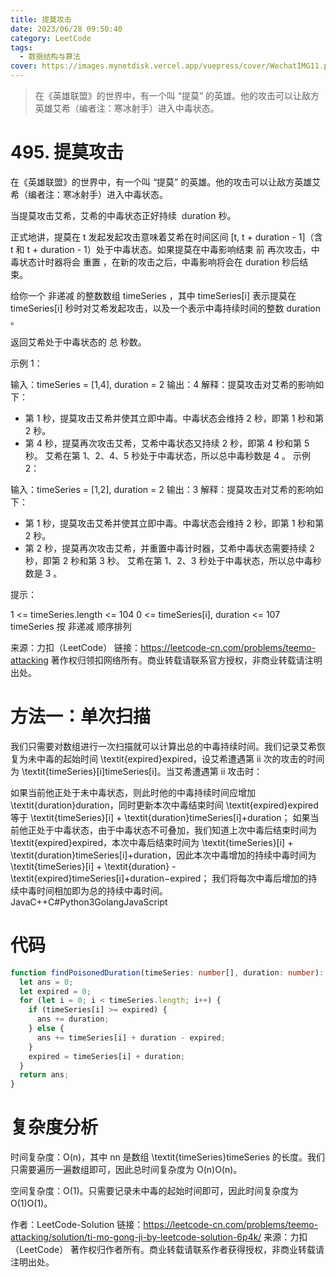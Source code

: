 ```yaml
---
title: 提莫攻击
date: 2023/06/28 09:50:40
category: LeetCode
tags:
  - 数据结构与算法
cover: https://images.mynetdisk.vercel.app/vuepress/cover/WechatIMG11.png
---
```


> 在《英雄联盟》的世界中，有一个叫 “提莫” 的英雄。他的攻击可以让敌方英雄艾希（编者注：寒冰射手）进入中毒状态。

<!-- more -->

# 495. 提莫攻击

在《英雄联盟》的世界中，有一个叫 “提莫” 的英雄。他的攻击可以让敌方英雄艾希（编者注：寒冰射手）进入中毒状态。

当提莫攻击艾希，艾希的中毒状态正好持续  duration 秒。

正式地讲，提莫在 t 发起发起攻击意味着艾希在时间区间 [t, t + duration - 1]（含 t 和 t + duration - 1）处于中毒状态。如果提莫在中毒影响结束 前 再次攻击，中毒状态计时器将会 重置 ，在新的攻击之后，中毒影响将会在 duration 秒后结束。

给你一个 非递减 的整数数组 timeSeries ，其中 timeSeries[i] 表示提莫在 timeSeries[i] 秒时对艾希发起攻击，以及一个表示中毒持续时间的整数 duration 。

返回艾希处于中毒状态的 总 秒数。

示例 1：

输入：timeSeries = [1,4], duration = 2
输出：4
解释：提莫攻击对艾希的影响如下：

- 第 1 秒，提莫攻击艾希并使其立即中毒。中毒状态会维持 2 秒，即第 1 秒和第 2 秒。
- 第 4 秒，提莫再次攻击艾希，艾希中毒状态又持续 2 秒，即第 4 秒和第 5 秒。
  艾希在第 1、2、4、5 秒处于中毒状态，所以总中毒秒数是 4 。
  示例 2：

输入：timeSeries = [1,2], duration = 2
输出：3
解释：提莫攻击对艾希的影响如下：

- 第 1 秒，提莫攻击艾希并使其立即中毒。中毒状态会维持 2 秒，即第 1 秒和第 2 秒。
- 第 2 秒，提莫再次攻击艾希，并重置中毒计时器，艾希中毒状态需要持续 2 秒，即第 2 秒和第 3 秒。
  艾希在第 1、2、3 秒处于中毒状态，所以总中毒秒数是 3 。

提示：

1 <= timeSeries.length <= 104
0 <= timeSeries[i], duration <= 107
timeSeries 按 非递减 顺序排列

来源：力扣（LeetCode）
链接：https://leetcode-cn.com/problems/teemo-attacking
著作权归领扣网络所有。商业转载请联系官方授权，非商业转载请注明出处。

# 方法一：单次扫描

我们只需要对数组进行一次扫描就可以计算出总的中毒持续时间。我们记录艾希恢复为未中毒的起始时间 \textit{expired}expired，设艾希遭遇第 ii 次的攻击的时间为 \textit{timeSeries}[i]timeSeries[i]。当艾希遭遇第 ii 攻击时：

如果当前他正处于未中毒状态，则此时他的中毒持续时间应增加 \textit{duration}duration​，同时更新本次中毒结束时间 \textit{expired}expired​ 等于 \textit{timeSeries}[i] + \textit{duration}timeSeries[i]+duration​；
如果当前他正处于中毒状态，由于中毒状态不可叠加，我们知道上次中毒后结束时间为 \textit{expired}expired​​，本次中毒后结束时间为 \textit{timeSeries}[i] + \textit{duration}timeSeries[i]+duration​​，因此本次中毒增加的持续中毒时间为 \textit{timeSeries}[i] + \textit{duration} -\textit{expired}timeSeries[i]+duration−expired​​；
我们将每次中毒后增加的持续中毒时间相加即为总的持续中毒时间。
JavaC++C#Python3GolangJavaScript

# 代码

```ts
function findPoisonedDuration(timeSeries: number[], duration: number): number {
  let ans = 0;
  let expired = 0;
  for (let i = 0; i < timeSeries.length; i++) {
    if (timeSeries[i] >= expired) {
      ans += duration;
    } else {
      ans += timeSeries[i] + duration - expired;
    }
    expired = timeSeries[i] + duration;
  }
  return ans;
}
```

# 复杂度分析

时间复杂度：O(n)，其中 nn 是数组 \textit{timeSeries}timeSeries 的长度。我们只需要遍历一遍数组即可，因此总时间复杂度为 O(n)O(n)。

空间复杂度：O(1)。只需要记录未中毒的起始时间即可，因此时间复杂度为 O(1)O(1)。

作者：LeetCode-Solution
链接：https://leetcode-cn.com/problems/teemo-attacking/solution/ti-mo-gong-ji-by-leetcode-solution-6p4k/
来源：力扣（LeetCode）
著作权归作者所有。商业转载请联系作者获得授权，非商业转载请注明出处。
